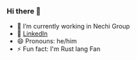 ### Hi there 👋

- 🔭 I’m currently working in Nechi Group
- :envelope_with_arrow: [LinkedIn](https://www.linkedin.com/in/marccrusellas)
- 😄 Pronouns: he/him
- ⚡ Fun fact: I'm Rust lang Fan

